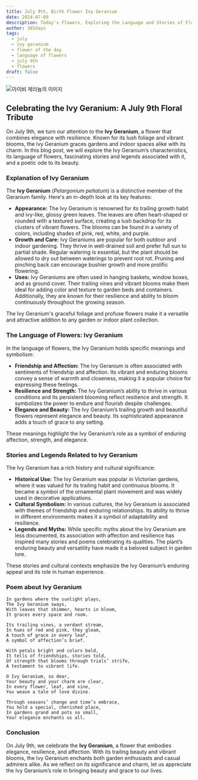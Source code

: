 ```yaml
---
title: July 9th, Birth Flower Ivy Geranium
date: 2024-07-09
description: Today's Flowers, Exploring the Language and Stories of Flowers Ivy Geranium
author: 365days
tags:
  - july
  - ivy geranium
  - flower of the day
  - language of flowers
  - july 9th
  - flowers
draft: false
---
```


![아이비 제라늄의 이미지](https://cdn.pixabay.com/photo/2017/07/31/18/47/flower-2559930_960_720.jpg#center)

## Celebrating the Ivy Geranium: A July 9th Floral Tribute

On July 9th, we turn our attention to the **Ivy Geranium**, a flower that combines elegance with resilience. Known for its lush foliage and vibrant blooms, the Ivy Geranium graces gardens and indoor spaces alike with its charm. In this blog post, we will explore the Ivy Geranium’s characteristics, its language of flowers, fascinating stories and legends associated with it, and a poetic ode to its beauty.

### Explanation of Ivy Geranium

The **Ivy Geranium** (*Pelargonium peltatum*) is a distinctive member of the Geranium family. Here's an in-depth look at its key features:

- **Appearance:** The Ivy Geranium is renowned for its trailing growth habit and ivy-like, glossy green leaves. The leaves are often heart-shaped or rounded with a textured surface, creating a lush backdrop for its clusters of vibrant flowers. The blooms can be found in a variety of colors, including shades of pink, red, white, and purple.
- **Growth and Care:** Ivy Geraniums are popular for both outdoor and indoor gardening. They thrive in well-drained soil and prefer full sun to partial shade. Regular watering is essential, but the plant should be allowed to dry out between waterings to prevent root rot. Pruning and pinching back can encourage bushier growth and more prolific flowering.
- **Uses:** Ivy Geraniums are often used in hanging baskets, window boxes, and as ground cover. Their trailing vines and vibrant blooms make them ideal for adding color and texture to garden beds and containers. Additionally, they are known for their resilience and ability to bloom continuously throughout the growing season.

The Ivy Geranium's graceful foliage and profuse flowers make it a versatile and attractive addition to any garden or indoor plant collection.

### The Language of Flowers: Ivy Geranium

In the language of flowers, the Ivy Geranium holds specific meanings and symbolism:

- **Friendship and Affection:** The Ivy Geranium is often associated with sentiments of friendship and affection. Its vibrant and enduring blooms convey a sense of warmth and closeness, making it a popular choice for expressing these feelings.
- **Resilience and Strength:** The Ivy Geranium’s ability to thrive in various conditions and its persistent blooming reflect resilience and strength. It symbolizes the power to endure and flourish despite challenges.
- **Elegance and Beauty:** The Ivy Geranium’s trailing growth and beautiful flowers represent elegance and beauty. Its sophisticated appearance adds a touch of grace to any setting.

These meanings highlight the Ivy Geranium’s role as a symbol of enduring affection, strength, and elegance.

### Stories and Legends Related to Ivy Geranium

The Ivy Geranium has a rich history and cultural significance:

- **Historical Use:** The Ivy Geranium was popular in Victorian gardens, where it was valued for its trailing habit and continuous blooms. It became a symbol of the ornamental plant movement and was widely used in decorative applications.
- **Cultural Symbolism:** In various cultures, the Ivy Geranium is associated with themes of friendship and enduring relationships. Its ability to thrive in different environments makes it a symbol of adaptability and resilience.
- **Legends and Myths:** While specific myths about the Ivy Geranium are less documented, its association with affection and resilience has inspired many stories and poems celebrating its qualities. The plant’s enduring beauty and versatility have made it a beloved subject in garden lore.

These stories and cultural contexts emphasize the Ivy Geranium’s enduring appeal and its role in human experience.

### Poem about Ivy Geranium

	In gardens where the sunlight plays,
	The Ivy Geranium sways,
	With leaves that shimmer, hearts in bloom,
	It graces every space and room.
	
	Its trailing vines, a verdant stream,
	In hues of red and pink, they gleam,
	A touch of grace in every leaf,
	A symbol of affection’s brief.
	
	With petals bright and colors bold,
	It tells of friendships, stories told,
	Of strength that blooms through trials’ strife,
	A testament to vibrant life.
	
	O Ivy Geranium, so dear,
	Your beauty and your charm are clear,
	In every flower, leaf, and vine,
	You weave a tale of love divine.
	
	Through seasons’ change and time’s embrace,
	You hold a special, cherished place,
	In gardens grand and pots so small,
	Your elegance enchants us all.

### Conclusion

On July 9th, we celebrate the **Ivy Geranium**, a flower that embodies elegance, resilience, and affection. With its trailing beauty and vibrant blooms, the Ivy Geranium enchants both garden enthusiasts and casual admirers alike. As we reflect on its significance and charm, let us appreciate the Ivy Geranium’s role in bringing beauty and grace to our lives.